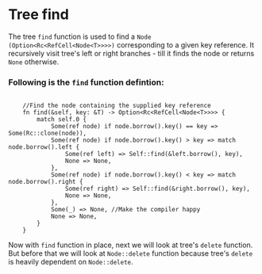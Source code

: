 # Tree find

The tree `find` function is used to find a `Node (Option<Rc<RefCell<Node<T>>>>)` corresponding to a
given key reference. It recursively visit tree's left or right branches - till it finds the node or
returns `None` otherwise.

### Following is the `find` function defintion:

```rust, ignore

    //Find the node containing the supplied key reference
    fn find(&self, key: &T) -> Option<Rc<RefCell<Node<T>>>> {
        match self.0 {
            Some(ref node) if node.borrow().key() == key => Some(Rc::clone(node)),
            Some(ref node) if node.borrow().key() > key => match node.borrow().left {
                Some(ref left) => Self::find(&left.borrow(), key),
                None => None,
            },
            Some(ref node) if node.borrow().key() < key => match node.borrow().right {
                Some(ref right) => Self::find(&right.borrow(), key),
                None => None,
            },
            Some(_) => None, //Make the compiler happy
            None => None,
        }
    }
```

Now with `find` function in place, next we will look at tree's `delete` function. But before that
we will look at `Node::delete` function because tree's `delete` is heavily dependent on `Node::delete`.

